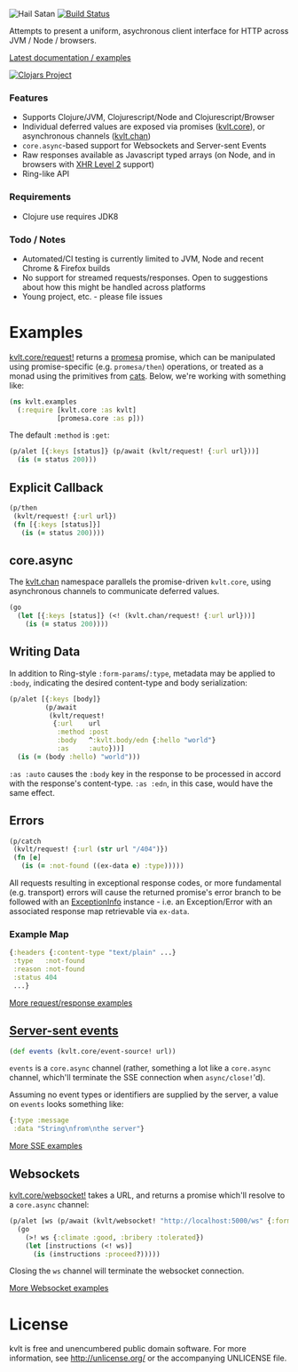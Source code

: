 ![Hail Satan](https://raw.githubusercontent.com/nervous-systems/kvlt/master/doc/assets/kvlt.png) [![Build Status](https://travis-ci.org/nervous-systems/kvlt.svg?branch=master)](https://travis-ci.org/nervous-systems/kvlt)

Attempts to present a uniform, asychronous client interface for HTTP across JVM / Node / browsers.

[Latest documentation / examples](//nervous.io/doc/kvlt)

[![Clojars Project](http://clojars.org/io.nervous/kvlt/latest-version.svg)](http://clojars.org/io.nervous/kvlt)

### Features
 - Supports Clojure/JVM, Clojurescript/Node and Clojurescript/Browser
 - Individual deferred values are exposed via promises ([kvlt.core](//nervous.io/doc/kvlt/kvlt.core.html)), or asynchronous channels ([kvlt.chan](//nervous.io/doc/kvlt/kvlt.chan.html))
 - `core.async`-based support for Websockets and Server-sent Events
 - Raw responses available as Javascript typed arrays (on Node, and in browsers with [XHR Level 2](https://www.w3.org/TR/XMLHttpRequest2/) support)
 - Ring-like API

### Requirements

 - Clojure use requires JDK8

### Todo / Notes
 - Automated/CI testing is currently limited to JVM, Node and recent Chrome & Firefox builds
 - No support for streamed requests/responses.  Open to suggestions about how this might be handled across platforms
 - Young project, etc. - please file issues

# Examples

[kvlt.core/request!](//nervous.io/doc/kvlt/kvlt.core.html#var-request.21)
returns a [promesa](https://github.com/funcool/promesa) promise, which
can be manipulated using promise-specific (e.g. `promesa/then`)
operations, or treated as a monad using the primitives from
[cats](https://github.com/funcool/cats).  Below, we're working with
something like:

```clojure
(ns kvlt.examples
  (:require [kvlt.core :as kvlt]
            [promesa.core :as p]))
```

The default `:method` is `:get`:

```clojure
(p/alet [{:keys [status]} (p/await (kvlt/request! {:url url}))]
  (is (= status 200)))
```

## Explicit Callback

```clojure
(p/then
 (kvlt/request! {:url url})
 (fn [{:keys [status]}]
   (is (= status 200))))
```

## core.async

The [kvlt.chan](//nervous.io/doc/kvlt/kvlt.chan.html) namespace
parallels the promise-driven `kvlt.core`, using asynchronous channels
to communicate deferred values.

```clojure
(go
  (let [{:keys [status]} (<! (kvlt.chan/request! {:url url}))]
    (is (= status 200))))
```

## Writing Data

In addition to Ring-style `:form-params`/`:type`, metadata may be
applied to `:body`, indicating the desired content-type and body
serialization:

```clojure
(p/alet [{:keys [body]}
         (p/await
          (kvlt/request!
           {:url    url
            :method :post
            :body   ^:kvlt.body/edn {:hello "world"}
            :as     :auto}))]
  (is (= (body :hello) "world")))
```

`:as :auto` causes the `:body` key in the response to be processed in
accord with the response's content-type.  `:as :edn`, in this case,
would have the same effect.

## Errors

```clojure
(p/catch
 (kvlt/request! {:url (str url "/404")})
 (fn [e]
   (is (= :not-found ((ex-data e) :type)))))
```

All requests resulting in exceptional response codes, or more
fundamental (e.g. transport) errors will cause the returned promise's
error branch to be followed with an
[ExceptionInfo](https://github.com/clojure/clojure/blob/master/src/jvm/clojure/lang/ExceptionInfo.java)
instance - i.e. an Exception/Error with an associated response map
retrievable via `ex-data`.

### Example Map

``` clojure
{:headers {:content-type "text/plain" ...}
 :type   :not-found
 :reason :not-found
 :status 404
 ...}
```

[More request/response examples](https://nervous.io/doc/kvlt/01-req-resp-examples.html)

## [Server-sent events](https://developer.mozilla.org/en-US/docs/Web/API/Server-sent_events/Using_server-sent_events)

```clojure
(def events (kvlt.core/event-source! url))
```

`events` is a `core.async` channel (rather, something a lot like a
`core.async` channel, which'll terminate the SSE connection when
`async/close!`'d).

Assuming no event types or identifiers are supplied by the server, a
value on `events` looks something like:

```clojure
{:type :message
 :data "String\nfrom\nthe server"}
```

[More SSE examples](//nervous.io/doc/kvlt/02-event-source-examples.html)

## Websockets

[kvlt.core/websocket!](https://nervous.io/doc/kvlt/kvlt.core.html#var-websocket.21)
takes a URL, and returns a promise which'll resolve to a `core.async`
channel:

``` clojure
(p/alet [ws (p/await (kvlt/websocket! "http://localhost:5000/ws" {:format :edn}))]
  (go
    (>! ws {:climate :good, :bribery :tolerated})
    (let [instructions (<! ws)]
      (is (instructions :proceed?)))))
```

Closing the `ws` channel will terminate the websocket connection.

[More Websocket examples](https://nervous.io/doc/kvlt/03-websocket-examples.html)

# License

kvlt is free and unencumbered public domain software. For more
information, see http://unlicense.org/ or the accompanying UNLICENSE
file.

